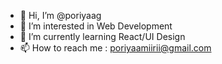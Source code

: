 - 👋 Hi, I’m @poriyaag
- 👀 I’m interested in Web Development
- 🌱 I’m currently learning React/UI Design 
- 📫 How to reach me : poriyaamiirii@gmail.com

<!---
poriyaag/poriyaag is a ✨ special ✨ repository because its `README.md` (this file) appears on your GitHub profile.
You can click the Preview link to take a look at your changes.
--->
